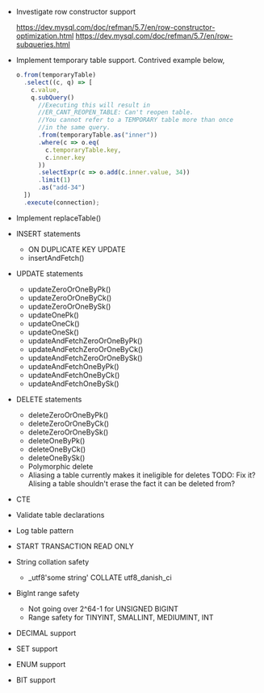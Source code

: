 + Investigate row constructor support

  https://dev.mysql.com/doc/refman/5.7/en/row-constructor-optimization.html
  https://dev.mysql.com/doc/refman/5.7/en/row-subqueries.html

+ Implement temporary table support.
  Contrived example below,
  ```ts
  o.from(temporaryTable)
    .select((c, q) => [
      c.value,
      q.subQuery()
        //Executing this will result in
        //ER_CANT_REOPEN_TABLE: Can't reopen table.
        //You cannot refer to a TEMPORARY table more than once
        //in the same query.
        .from(temporaryTable.as("inner"))
        .where(c => o.eq(
          c.temporaryTable.key,
          c.inner.key
        ))
        .selectExpr(c => o.add(c.inner.value, 34))
        .limit(1)
        .as("add-34")
    ])
    .execute(connection);
  ```

+ Implement replaceTable()

+ INSERT statements
  + ON DUPLICATE KEY UPDATE
  + insertAndFetch()
+ UPDATE statements
  + updateZeroOrOneByPk()
  + updateZeroOrOneByCk()
  + updateZeroOrOneBySk()
  + updateOnePk()
  + updateOneCk()
  + updateOneSk()
  + updateAndFetchZeroOrOneByPk()
  + updateAndFetchZeroOrOneByCk()
  + updateAndFetchZeroOrOneBySk()
  + updateAndFetchOneByPk()
  + updateAndFetchOneByCk()
  + updateAndFetchOneBySk()
+ DELETE statements
  + deleteZeroOrOneByPk()
  + deleteZeroOrOneByCk()
  + deleteZeroOrOneBySk()
  + deleteOneByPk()
  + deleteOneByCk()
  + deleteOneBySk()
  + Polymorphic delete
  + Aliasing a table currently makes it ineligible for deletes
    TODO: Fix it?
    Alising a table shouldn't erase the fact it can be deleted from?
+ CTE

+ Validate table declarations
+ Log table pattern
+ START TRANSACTION READ ONLY

+ String collation safety
  + _utf8'some string' COLLATE utf8_danish_ci

+ BigInt range safety
  + Not going over 2^64-1 for UNSIGNED BIGINT
  + Range safety for TINYINT, SMALLINT, MEDIUMINT, INT

+ DECIMAL support
+ SET support
+ ENUM support
+ BIT support